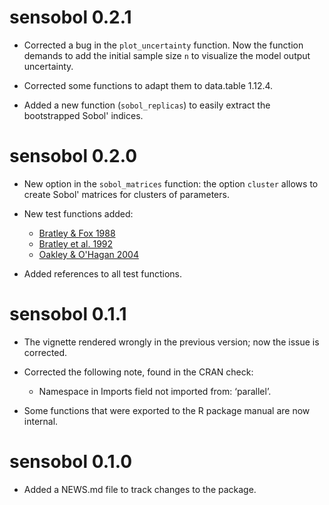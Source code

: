# sensobol 0.2.1

* Corrected a bug in the `plot_uncertainty` function. Now the function
demands to add the initial sample size `n` to visualize the model output uncertainty.

* Corrected some functions to adapt them to data.table 1.12.4.

* Added a new function (`sobol_replicas`) to easily extract the bootstrapped Sobol' indices.

# sensobol 0.2.0

* New option in the `sobol_matrices` function: the option `cluster` allows to create Sobol' matrices for clusters of parameters.

* New test functions added: 
  - [Bratley & Fox 1988](https://dl.acm.org/citation.cfm?id=214372&dl=ACM&coll=DL)
  - [Bratley et al. 1992](https://dl.acm.org/citation.cfm?id=146385)
  - [Oakley & O'Hagan 2004](http://citeseerx.ist.psu.edu/viewdoc/download?doi=10.1.1.470.6932&rep=rep1&type=pdf)
  
* Added references to all test functions.

# sensobol 0.1.1

* The vignette rendered wrongly in the previous version;
now the issue is corrected.

* Corrected the following note, found in the CRAN check: 
  - Namespace in Imports field not imported from: ‘parallel’.
 
* Some functions that were exported to the R package manual 
are now internal.

# sensobol 0.1.0

* Added a NEWS.md file to track changes to the package.
